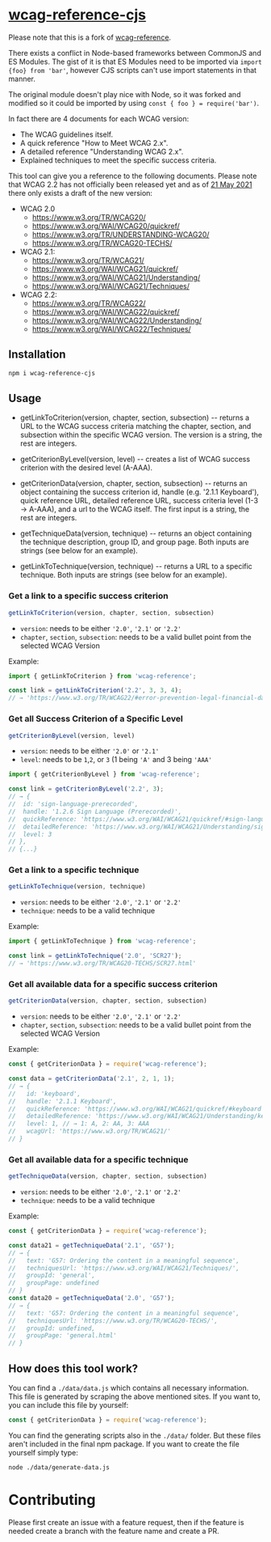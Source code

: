 # [wcag-reference-cjs](https://www.npmjs.com/package/wcag-reference-cjs)

Please note that this is a fork of [wcag-reference](https://github.com/Zauberbutter/wcag-reference).

There exists a conflict in Node-based frameworks between CommonJS and ES Modules. The gist of it is that ES Modules
need to be imported via `import {foo} from 'bar'`, however CJS scripts can't use import statements in that manner.

The original module doesn't play nice with Node, so it was forked and modified so it could be imported by using `const { foo } = require('bar')`.

In fact there are 4 documents for each WCAG version:
* The WCAG guidelines itself.
* A quick reference "How to Meet WCAG 2.x".
* A detailed reference "Understanding WCAG 2.x".
* Explained techniques to meet the specific success criteria.

This tool can give you a reference to the following documents. Please note that WCAG 2.2 has not officially been released yet and as of [21 May 2021](https://www.w3.org/TR/WCAG22/) there only exists a draft of the new version:
* WCAG 2.0
    * https://www.w3.org/TR/WCAG20/
    * https://www.w3.org/WAI/WCAG20/quickref/
    * https://www.w3.org/TR/UNDERSTANDING-WCAG20/
    * https://www.w3.org/TR/WCAG20-TECHS/
* WCAG 2.1:
    * https://www.w3.org/TR/WCAG21/
    * https://www.w3.org/WAI/WCAG21/quickref/
    * https://www.w3.org/WAI/WCAG21/Understanding/
    * https://www.w3.org/WAI/WCAG21/Techniques/
* WCAG 2.2:
    * https://www.w3.org/TR/WCAG22/
    * https://www.w3.org/WAI/WCAG22/quickref/
    * https://www.w3.org/WAI/WCAG22/Understanding/
    * https://www.w3.org/WAI/WCAG22/Techniques/


## Installation

```sh
npm i wcag-reference-cjs
```

## Usage

* getLinkToCriterion(version, chapter, section, subsection) -- returns a URL to the WCAG success criteria matching the chapter, section, and subsection within the specific WCAG version. The version is a string, the rest are integers.

* getCriterionByLevel(version, level) -- creates a list of WCAG success criterion with the desired level (A-AAA).

* getCriterionData(version, chapter, section, subsection) -- returns an object containing the success criterion id, handle (e.g. '2.1.1 Keyboard'), quick reference URL, detailed reference URL, success criteria level (1-3 -> A-AAA), and a url to the WCAG itself. The first input is a string, the rest are integers.

* getTechniqueData(version, technique) -- returns an object containing the technique description, group ID, and group page. Both inputs are strings (see below for an example).

* getLinkToTechnique(version, technique) -- returns a URL to a specific technique. Both inputs are strings (see below for an example).

### Get a link to a specific success criterion

```js
getLinkToCriterion(version, chapter, section, subsection)
```

* `version`: needs to be either `'2.0'`, `'2.1'` or `'2.2'`
* `chapter`, `section`, `subsection`: needs to be a valid bullet point from the selected WCAG Version

Example:

```js
import { getLinkToCriterion } from 'wcag-reference';

const link = getLinkToCriterion('2.2', 3, 3, 4);
// → 'https://www.w3.org/TR/WCAG22/#error-prevention-legal-financial-data'
```

### Get all Success Criterion of a Specific Level
```js
getCriterionByLevel(version, level)
```
* `version`: needs to be either `'2.0'` or `'2.1'`
* `level`: needs to be `1`,`2`, or `3` (1 being `'A'` and 3 being `'AAA'`

```js
import { getCriterionByLevel } from 'wcag-reference';

const link = getCriterionByLevel('2.2', 3);
// → {
//  id: 'sign-language-prerecorded',
// 	handle: '1.2.6 Sign Language (Prerecorded)',
// 	quickReference: 'https://www.w3.org/WAI/WCAG21/quickref/#sign-language-prerecorded',
// 	detailedReference: 'https://www.w3.org/WAI/WCAG21/Understanding/sign-language-prerecorded.html',
// 	level: 3
// },
// {...}
```


### Get a link to a specific technique

```js
getLinkToTechnique(version, technique)
```

* `version`: needs to be either `'2.0'`, `'2.1'` or `'2.2'`
* `technique`: needs to be a valid technique

Example:

```js
import { getLinkToTechnique } from 'wcag-reference';

const link = getLinkToTechnique('2.0', 'SCR27');
// → 'https://www.w3.org/TR/WCAG20-TECHS/SCR27.html'
```

### Get all available data for a specific success criterion

```js
getCriterionData(version, chapter, section, subsection)
```

* `version`: needs to be either `'2.0'`, `'2.1'` or `'2.2'`
* `chapter`, `section`, `subsection`: needs to be a valid bullet point from the selected WCAG Version

Example:

```js
const { getCriterionData } = require('wcag-reference');

const data = getCriterionData('2.1', 2, 1, 1);
// → {
//   id: 'keyboard',
//   handle: '2.1.1 Keyboard',
//   quickReference: 'https://www.w3.org/WAI/WCAG21/quickref/#keyboard',
//   detailedReference: 'https://www.w3.org/WAI/WCAG21/Understanding/keyboard.html',
//   level: 1, // → 1: A, 2: AA, 3: AAA
//   wcagUrl: 'https://www.w3.org/TR/WCAG21/'
// }
```

### Get all available data for a specific technique

```js
getTechniqueData(version, chapter, section, subsection)
```

* `version`: needs to be either `'2.0'`, `'2.1'` or `'2.2'`
* `technique`: needs to be a valid technique

Example:

```js
const { getCriterionData } = require('wcag-reference');

const data21 = getTechniqueData('2.1', 'G57');
// → {
//   text: 'G57: Ordering the content in a meaningful sequence',
//   techniquesUrl: 'https://www.w3.org/WAI/WCAG21/Techniques/',
//   groupId: 'general',
//   groupPage: undefined
// }
const data20 = getTechniqueData('2.0', 'G57');
// → {
//   text: 'G57: Ordering the content in a meaningful sequence',
//   techniquesUrl: 'https://www.w3.org/TR/WCAG20-TECHS/',
//   groupId: undefined,
//   groupPage: 'general.html'
// }
```

## How does this tool work?

You can find a `./data/data.js` which contains all necessary information. This file is generated by scraping the above mentioned sites. If you want to, you can include this file by yourself:

```js
const { getCriterionData } = require('wcag-reference');
```

You can find the generating scripts also in the `./data/` folder. But these files aren't included in the final npm package. If you want to create the file yourself simply type:

```sh
node ./data/generate-data.js
```


# Contributing

Please first create an issue with a feature request, then if the feature is needed create a branch with the feature name and create a PR.
